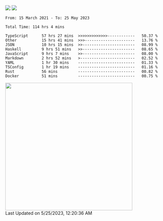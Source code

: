 <div>
  <img src="https://github-readme-stats.vercel.app/api?username=naporin0624&count_private=true&show_icons=true" />
  <img src="https://github-readme-stats.vercel.app/api/top-langs/?username=naporin0624&layout=compact&hide=css" />
  <!--START_SECTION:waka-->

```text
From: 15 March 2021 - To: 25 May 2023

Total Time: 114 hrs 4 mins

TypeScript      57 hrs 27 mins  >>>>>>>>>>>>>------------   50.37 %
Other           15 hrs 41 mins  >>>----------------------   13.76 %
JSON            10 hrs 15 mins  >>-----------------------   08.99 %
Haskell         9 hrs 51 mins   >>-----------------------   08.65 %
JavaScript      9 hrs 7 mins    >>-----------------------   08.00 %
Markdown        2 hrs 52 mins   >------------------------   02.52 %
YAML            1 hr 30 mins    -------------------------   01.33 %
TSConfig        1 hr 19 mins    -------------------------   01.16 %
Rust            56 mins         -------------------------   00.82 %
Docker          51 mins         -------------------------   00.75 %
```

<!--END_SECTION:waka-->
  
  <!--START_SECTION:lapras-card-->
<a href="https://lapras.com/public/CDQE7TF" target="_blank" rel="noopener noreferrer"><img src="https://lapras-card-generator.vercel.app/api/svg?e=3.56&b=3.48&i=3.5&b1=%23232323&b2=%236d6d6d&i1=%23212121&i2=%23818181&l=ja" width="400" ></a>  
Last Updated on 5/25/2023, 12:20:36 AM
<!--END_SECTION:lapras-card-->
</div>
